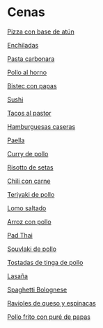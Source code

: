 # Cenas

[Pizza con base de atún](./pizza_atun.md)

[Enchiladas]()

[Pasta carbonara]()

[Pollo al horno]()

[Bistec con papas]()

[Sushi]()

[Tacos al pastor]()

[Hamburguesas caseras]()

[Paella]()

[Curry de pollo]()

[Risotto de setas]()

[Chili con carne]()

[Teriyaki de pollo]()

[Lomo saltado]()

[Arroz con pollo]()

[Pad Thai]()

[Souvlaki de pollo]()

[Tostadas de tinga de pollo]()

[Lasaña]()

[Spaghetti Bolognese]()

[Ravioles de queso y espinacas]()

[Pollo frito con puré de papas]()